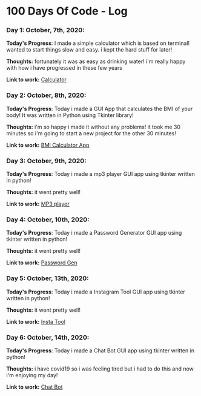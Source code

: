 # 100 Days Of Code - Log

### Day 1: October, 7th, 2020:


**Today's Progress**: I made a simple calculator which is based on terminal! wanted to start things slow and easy. i kept the hard stuff for later!

**Thoughts:** fortunately it was as easy as drinking water! i'm really happy with how i have progressed in these few years

**Link to work:** [Calculator](https://github.com/EXxZAM/100DaysOfCode/tree/master/%23Day_1)


### Day 2: October, 8th, 2020:


**Today's Progress**: Today i made a GUI App that calculates the BMI of your body! It was written in Python using Tkinter library!

**Thoughts:** i'm so happy i made it without any problems! it took me 30 minutes so i'm going to start a new project for the other 30 minutes!

**Link to work:** [BMI Calculator App](https://github.com/EXxZAM/100DaysOfCode/tree/master/%23Day_2)


### Day 3: October, 9th, 2020:


**Today's Progress**: Today i made a mp3 player GUI app using tkinter written in python!

**Thoughts:** it went pretty well!

**Link to work:** [MP3 player](https://github.com/EXxZAM/100DaysOfCode/tree/master/%23Day_3)


### Day 4: October, 10th, 2020:


**Today's Progress**: Today i made a Password Generator GUI app using tkinter written in python!

**Thoughts:** it went pretty well!

**Link to work:** [Password Gen](https://github.com/EXxZAM/100DaysOfCode/tree/master/%23Day_4)



### Day 5: October, 13th, 2020:


**Today's Progress**: Today i made a Instagram Tool GUI app using tkinter written in python!

**Thoughts:** it went pretty well!

**Link to work:** [Insta Tool](https://github.com/EXxZAM/100DaysOfCode/tree/master/%23Day_5)


### Day  6: October, 14th, 2020:


**Today's Progress**: Today i made a Chat Bot GUI app using tkinter written in python!

**Thoughts:** i have covid19 so i was feeling tired but i had to do this and now i'm enjoying my day!

**Link to work:** [Chat Bot](https://github.com/EXxZAM/100DaysOfCode/tree/master/%23Day_6)
